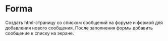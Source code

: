 # Forma
Создать html-страницу со списком сообщений на форуме и формой для добавления нового сообщения. После заполнения формы добавить сообщение к списку на экране.
